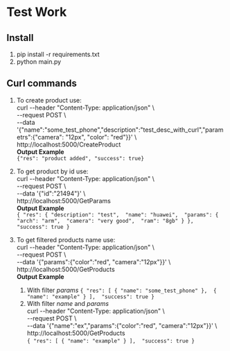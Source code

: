# Test Work
## Install
1. pip install -r requirements.txt
2. python main.py
## Curl commands
1. To create product use:  
    curl --header "Content-Type: application/json" \  
      --request POST \  
      --data '{"name":"some_test_phone","description":"test_desc_with_curl","parametrs":{"camera": "12px", "color": "red"}}' \  
      http://localhost:5000/CreateProduct  
      **Output Example**  
      `{"res": "product added", "success": true}`
      

2. To get product by id use:  
    curl --header "Content-Type: application/json" \  
      --request POST \  
      --data '{"id":"21494"}' \  
      http://localhost:5000/GetParams  
      **Output Example**  
      `{
  "res": {
    "description": "test", 
    "name": "huawei", 
    "params": {
      "arch": "arm", 
      "camera": "very good", 
      "ram": "8gb"
    }
  }, 
  "success": true
}`

3. To get filtered products name use:  
    curl --header "Content-Type: application/json" \   
      --request POST \  
      --data '{"params":{"color":"red", "camera":"12px"}}' \  
      http://localhost:5000/GetProducts  
      **Output Example**  
      1. With filter *params*
      `{
  "res": [
    {
      "name": "some_test_phone"
    }, 
    {
      "name": "example"
    }
  ], 
  "success": true
}`
      2. With filter *name* and *params*  
      curl --header "Content-Type: application/json" \   
      --request POST \  
      --data '{"name":"ex","params":{"color":"red", "camera":"12px"}}' \  
      http://localhost:5000/GetProducts  
`{
  "res": [
    {
      "name": "example"
    }
  ], 
  "success": true
}`
